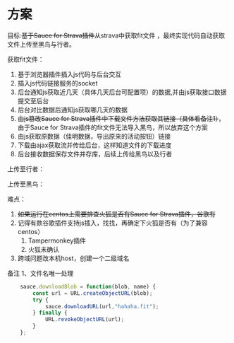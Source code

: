# 方案

目标:~~基于Sauce for Strava插件~~从strava中获取fit文件 ，最终实现代码自动获取文件上传至黑鸟与行者。

获取fit文件：

1. 基于浏览器插件插入js代码与后台交互
2. 插入js代码链接服务的socket
3. 后台通知js获取近几天（具体几天后台可配置项）的数据,并由js获取接口数据提交至后台
4. 后台对比数据后通知js获取哪几天的数据
5. ~~由js篡改Sauce for Strava插件中下载文件方法获取其链接（具体看备注1）~~，由于Sauce for Strava插件的fit文件无法导入黑鸟，所以放弃这个方案
6. 由js获取原数据（佳明数据，导出原来的活动按钮）链接
7. 下载由ajax获取流并传给后台，这样知道文件的下载进度
8. 后台接收数据保存文件并存库，后续上传给黑鸟以及行者

上传至行者：


上传至黑鸟：

难点：

1. ~~如果运行在centos上需要排查火狐是否有Sauce for Strava插件，谷歌有~~
2. 记得有款谷歌插件支持js插入，找找，再确定下火狐是否有（为了兼容centos）
	1. Tampermonkey插件
	2. 火狐未确认
3. 跨域问题改本机host，创建一个二级域名

备注
1、文件名唯一处理

```js
	sauce.downloadBlob = function(blob, name) {
        const url = URL.createObjectURL(blob);
        try {
            sauce.downloadURL(url,"hahaha.fit");
        } finally {
            URL.revokeObjectURL(url);
        }
    };
```

